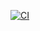 [![CI](https://github.com/GaiPalyan/Brain-Games_OOP/actions/workflows/build.yml/badge.svg)](https://github.com/GaiPalyan/Brain-Games_OOP/actions/workflows/build.yml)